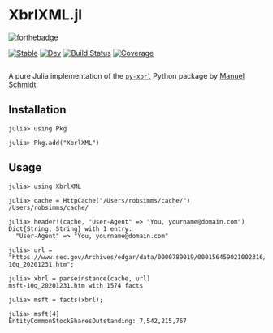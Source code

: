 # XbrlXML.jl
[![forthebadge](https://forthebadge.com/images/badges/made-with-julia.svg)](https://forthebadge.com)

[![Stable](https://img.shields.io/badge/docs-stable-blue.svg)](https://robfs.github.io/XbrlXML.jl/stable)
[![Dev](https://img.shields.io/badge/docs-dev-blue.svg)](https://robfs.github.io/XbrlXML.jl/dev)
[![Build Status](https://travis-ci.com/robfs/XbrlXML.jl.svg?branch=main)](https://travis-ci.com/robfs/XbrlXML.jl)
[![Coverage](https://codecov.io/gh/robfs/XbrlXML.jl/branch/main/graph/badge.svg)](https://codecov.io/gh/robfs/XbrlXML.jl)

```@contents
```

A pure Julia implementation of the [`py-xbrl`](https://github.com/manusimidt/py-xbrl) Python package by [Manuel Schmidt](https://github.com/manusimidt).

## Installation
```julia-repl
julia> using Pkg

julia> Pkg.add("XbrlXML")
```

## Usage
```julia-repl
julia> using XbrlXML

julia> cache = HttpCache("/Users/robsimms/cache/")
/Users/robsimms/cache/

julia> header!(cache, "User-Agent" => "You, yourname@domain.com")
Dict{String, String} with 1 entry:
  "User-Agent" => "You, yourname@domain.com"

julia> url = "https://www.sec.gov/Archives/edgar/data/0000789019/000156459021002316/msft-10q_20201231.htm";

julia> xbrl = parseinstance(cache, url)
msft-10q_20201231.htm with 1574 facts

julia> msft = facts(xbrl);

julia> msft[4]
EntityCommonStockSharesOutstanding: 7,542,215,767
```